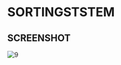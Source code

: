 # **SORTINGSTSTEM**

## SCREENSHOT

![9](https://user-images.githubusercontent.com/42737061/46076944-b7b8f180-c1c1-11e8-935e-13106ba45956.PNG)
